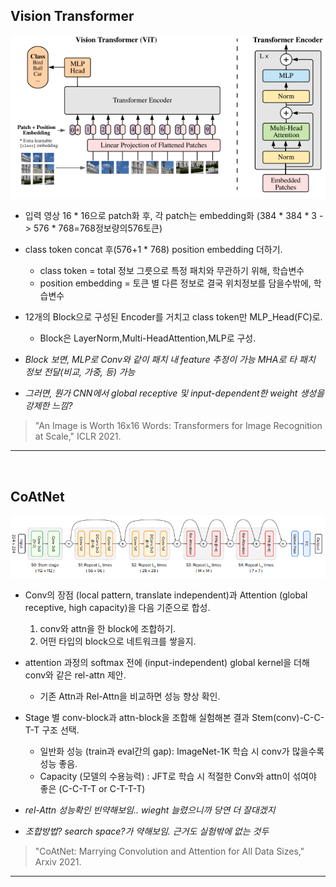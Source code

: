 ## Vision Transformer
![ViT](./images/ViT.png)  
* 입력 영상 16 * 16으로 patch화 후, 각 patch는 embedding화 (384 * 384 * 3 -> 576 * 768=768정보량의576토큰)  
* class token concat 후(576+1 * 768) position embedding 더하기.  
  - class token = total 정보 그릇으로 특정 패치와 무관하기 위해, 학습변수  
  - position embedding = 토큰 별 다른 정보로 결국 위치정보를 담을수밖에, 학습변수  
* 12개의 Block으로 구성된 Encoder를 거치고 class token만 MLP_Head(FC)로.  
  - Block은 LayerNorm,Multi-HeadAttention,MLP로 구성.  


* *Block 보면, MLP로 Conv와 같이 패치 내 feature 추정이 가능 MHA로 타 패치 정보 전달(비교, 가중, 등) 가능*  
* *그러면, 뭔가 CNN에서 global receptive 및 input-dependent한 weight 생성을 강제한 느낌?*  
> "An Image is Worth 16x16 Words: Transformers for Image Recognition at Scale," ICLR 2021.

-------------------------------------------------------
<br/>

## CoAtNet
![CoAtNet](./images/CoAtNet.png)  
* Conv의 장점 (local pattern, translate independent)과 Attention (global receptive, high capacity)을 다음 기준으로 합성.  
  1. conv와 attn을 한 block에 조합하기.  
  2. 어떤 타입의 block으로 네트워크를 쌓을지.  
* attention 과정의 softmax 전에 (input-independent) global kernel을 더해 conv와 같은 rel-attn 제안.  
  * 기존 Attn과 Rel-Attn을 비교하면 성능 향상 확인.
* Stage 별 conv-block과 attn-block을 조합해 실험해본 결과 Stem(conv)-C-C-T-T 구조 선택.  
  * 일반화 성능 (train과 eval간의 gap): ImageNet-1K 학습 시 conv가 많을수록 성능 좋음.  
  * Capacity (모델의 수용능력) : JFT로 학습 시 적절한 Conv와 attn이 섞여야 좋은 (C-C-T-T or C-T-T-T)  


* *rel-Attn 성능확인 빈약해보임.. wieght 늘렸으니까 당연 더 잘대겠지*  
* *조합방법? search space?가 약해보임. 근거도 실험밖에 없는 것두*  
> "CoAtNet: Marrying Convolution and Attention for All Data Sizes," Arxiv 2021.  

-------------------------------------------------------
<br/>
